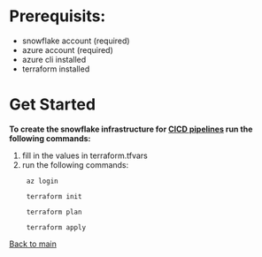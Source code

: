# Prerequisits:
- snowflake account (required)
- azure account (required)
- azure cli installed
- terraform installed

# Get Started
**To create the snowflake infrastructure for [CICD pipelines][1] run the following commands:**
1. fill in the values in terraform.tfvars
2. run the following commands:
   ```
    az login

    terraform init

    terraform plan
    
    terraform apply
   ```

[Back to main][2]

[1]: https://github.com/Philipeace/cloudsolutions/tree/main/azure
[2]: https://github.com/Philipeace/cloudsolutions/tree/main/